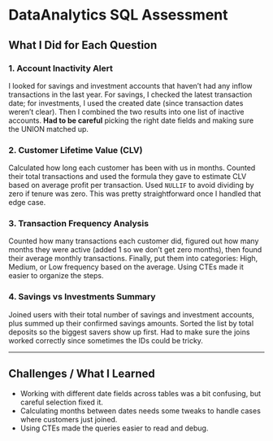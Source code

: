 

# DataAnalytics SQL Assessment

## What I Did for Each Question

### 1. Account Inactivity Alert

I looked for savings and investment accounts that haven’t had any inflow transactions in the last year. For savings, I checked the latest transaction date; for investments, I used the created date (since transaction dates weren’t clear). Then I combined the two results into one list of inactive accounts.
**Had to be careful** picking the right date fields and making sure the UNION matched up.

### 2. Customer Lifetime Value (CLV)

Calculated how long each customer has been with us in months. Counted their total transactions and used the formula they gave to estimate CLV based on average profit per transaction. Used `NULLIF` to avoid dividing by zero if tenure was zero.
This was pretty straightforward once I handled that edge case.

### 3. Transaction Frequency Analysis

Counted how many transactions each customer did, figured out how many months they were active (added 1 so we don’t get zero months), then found their average monthly transactions. Finally, put them into categories: High, Medium, or Low frequency based on the average.
Using CTEs made it easier to organize the steps.

### 4. Savings vs Investments Summary

Joined users with their total number of savings and investment accounts, plus summed up their confirmed savings amounts. Sorted the list by total deposits so the biggest savers show up first.
Had to make sure the joins worked correctly since sometimes the IDs could be tricky.

---

## Challenges / What I Learned

* Working with different date fields across tables was a bit confusing, but careful selection fixed it.
* Calculating months between dates needs some tweaks to handle cases where customers just joined.
* Using CTEs made the queries easier to read and debug.

